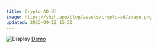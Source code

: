 ```yaml
---
title: Crypto AD 🈴
image: https://shih.app/blog/assets/crypto-ad/image.png
updated: 2023-09-12 15:30
---
```


![Display](https://shih.app/blog/assets/crypto-ad/image.png)
[Demo](https://crypto-ads-pi.vercel.app/)

